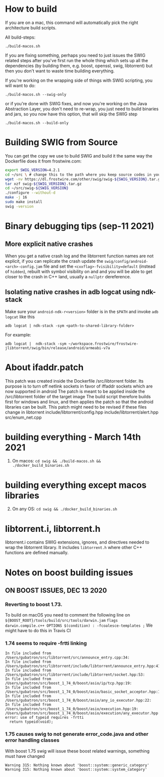 # How to build

If you are on a mac, this command will automatically pick the right architecture build scripts.

All build-steps:
```
./build-macos.sh 
```

If you are fixing something, perhaps you need to just issues the SWIG related steps after you've first run the whole thing which sets up all the dependencies (by building them, e.g. boost, openssl, swig, libtorrent) but then you don't want to waste time building everything.

If you're working on the wrapping side of things with SWIG scripting, you will want to do:

```
./build-macos.sh --swig-only
```

or if you're done with SWIG fixes, and now you're working on the Java Abstraction Layer, you don't need to re-wrap, you just need to build binaries and jars, so you now have this option, that will skip the SWIG step

```
./build-macos.sh --build-only
```


# Building SWIG from Source
You can get the copy we use to build SWIG and build it the same way the Dockerfile does it from frostwire.com:

```bash
export SWIG_VERSION=4.2.1
cd ~/src \ # change this to the path where you keep source codes in your system
wget -nv https://dl.frostwire.com/other/swig/swig-${SWIG_VERSION}.tar.gz
tar xzf swig-${SWIG_VERSION}.tar.gz
cd ~/src/swig-${SWIG_VERSION}
./configure --without-d
make -j 16
sudo make install
swig -version
```

# Binary debugging tips (sep-11 2021)

## More explicit native crashes
When you get a native crash log and the libtorrent function names are not explicit, if you can replicate the crash
update the `swig/config/android-<arch>-config.jam` file and set the `<cxxflag>-fvisibility=default` (instead of `hidden`),
rebuilt with symbol visibility on and and you will be able to get closer to the crash in C++ land, usually a `nullptr` dereference.

## Isolating native crashes in adb logcat using ndk-stack

Make sure your `android-ndk-r<version>` folder is in the `$PATH` and invoke `adb logcat` like this

`adb logcat | ndk-stack -sym <path-to-shared-library-folder>`

For example:

`adb logcat |  ndk-stack -sym ~/workspace.frostwire/frostwire-jlibtorrent/swig/bin/release/android/armeabi-v7a`

# About ifaddr.patch
This patch was created inside the Dockerfile /src/libtorrent folder.
Its purpose is to turn off netlink sockets in favor of iffaddr sockets which are now supported in android
The patch is meant to be applied inside the /src/libtorrent folder of the target image
The build script therefore builds first for windows and linux, and then applies the patch so that
the android libraries can be built. This patch might need to be revised if these files change in libtorrent
include/libtorrent/config.hpp
include/libtorrent/alert.hpp
src/enum_net.cpp

# building everything - March 14th 2021
1. On macos: `cd swig && ./build-macos.sh && ./docker_build_binaries.sh`

# building everything except macos libraries
2. On any OS: `cd swig && ./docker_build_binaries.sh`

# libtorrent.i, libtorrent.h

libtorrent.i contains SWIG extensions, ignores, and directives needed to wrap the libtorrent library.
It includes `libtorrent.h` where other C++ functions are defined manually.

# Notes on boost building issues

## ON BOOST ISSUES, DEC 13 2020

### Reverting to boost 1.73.
To build on macOS you need to comment the following line on `${BOOST_ROOT}/tools/build/src/tools/darwin.jam`
`flags darwin.compile.c++ OPTIONS $(condition) : -fcoalesce-templates ;`
We might have to do this in Travis CI

### 1.74 seems to require -frtti linking
```
In file included from /Users/gubatron/src/libtorrent/src/announce_entry.cpp:34:
In file included from /Users/gubatron/src/libtorrent/include/libtorrent/announce_entry.hpp:41:
In file included from /Users/gubatron/src/libtorrent/include/libtorrent/socket.hpp:53:
In file included from /Users/gubatron/src/boost_1_74_0/boost/asio/ip/tcp.hpp:19:
In file included from /Users/gubatron/src/boost_1_74_0/boost/asio/basic_socket_acceptor.hpp:19:
In file included from /Users/gubatron/src/boost_1_74_0/boost/asio/any_io_executor.hpp:22:
In file included from /Users/gubatron/src/boost_1_74_0/boost/asio/execution.hpp:19:
/Users/gubatron/src/boost_1_74_0/boost/asio/execution/any_executor.hpp:811:12: error: use of typeid requires -frtti
  return typeid(void);
```

### 1.75 causes swig to not generate error_code.java and other error handling classes

With boost 1.75 swig will issue these boost related warnings, something must have changed
```
Warning 315: Nothing known about 'boost::system::generic_category'
Warning 315: Nothing known about 'boost::system::system_category'
```
